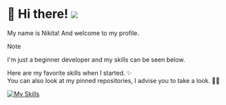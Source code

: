# 👋 Hi there! ![](https://komarev.com/ghpvc/?username=Maatarashiii&color=brightgreen&style=flat)
My name is Nikita! And welcome to my profile.

> [!NOTE]
> I'm just a beginner developer and my skills can be seen below.

Here are my favorite skills when I started. ✨ <br>
You can also look at my pinned repositories, I advise you to take a look. 📌👀

[![My Skills](https://skillicons.dev/icons?i=html,css,js,figma,vscode&theme=light)](https://skillicons.dev)
